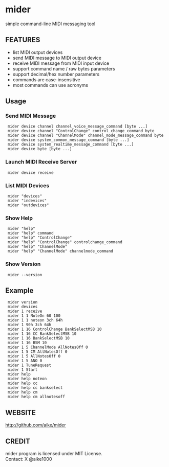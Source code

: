 # mider
simple command-line MIDI messaging tool

## FEATURES
- list MIDI output devices
- send MIDI message to MIDI output device
- receive MIDI message from MIDI input device
- support command name / raw bytes parameters
- support decimal/hex number parameters
- commands are case-insensitive
- most commands can use acronyms

## Usage

### Send MIDI Message
```
 mider device channel channel_voice_message_command [byte ...]
 mider device channel "ControlChange" control_change_command byte
 mider device channel "ChannelMode" channel_mode_message_command byte
 mider device system_common_message_command [byte ...]
 mider device system_realtime_message_command [byte ...]
 mider device byte [byte ...]
```

### Launch MIDI Receive Server
```
 mider device receive
```

### List MIDI Devices
```
 mider "devices"
 mider "indevices"
 mider "outdevices"
```

### Show Help
```
 mider "help"
 mider "help" command
 mider "help" "ControlChange"
 mider "help" "ControlChange" controlchange_command
 mider "help" "ChannelMode"
 mider "help" "ChannelMode" channelmode_command
```

### Show Version
```
 mider --version
```

## Example
```
 mider version
 mider devices
 mider 1 receive
 mider 1 1 NoteOn 60 100
 mider 1 1 noteon 3ch 64h
 mider 1 90h 3ch 64h
 mider 1 16 ControlChange BankSelectMSB 10
 mider 1 16 CC BankSelectMSB 10
 mider 1 16 BankSelectMSB 10
 mider 1 16 BSM 10
 mider 1 5 ChannelMode AllNotesOff 0
 mider 1 5 CM AllNotesOff 0
 mider 1 5 AllNotesOff 0
 mider 1 5 ANO 0
 mider 1 TuneRequest
 mider 1 Start
 mider help
 mider help noteon
 mider help cc
 mider help cc bankselect
 mider help cm
 mider help cm allnotesoff
```

## WEBSITE
http://github.com/aike/mider

## CREDIT
mider program is licensed under MIT License.  
Contact: X @aike1000
